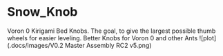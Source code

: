 # Snow_Knob
Voron 0 Kirigami Bed Knobs. The goal, to give the largest possible thumb wheels for easier leveling.
Better Knobs for Voron 0 and other Ants
![plot](.docs/images/V0.2 Master Assembly RC2 v5.png)

